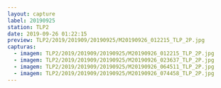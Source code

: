 ```yaml
---
layout: capture
label: 20190925
station: TLP2
date: 2019-09-26 01:22:15
preview: TLP2/2019/201909/20190925/M20190926_012215_TLP_2P.jpg
capturas:
  - imagem: TLP2/2019/201909/20190925/M20190926_012215_TLP_2P.jpg
  - imagem: TLP2/2019/201909/20190925/M20190926_023637_TLP_2P.jpg
  - imagem: TLP2/2019/201909/20190925/M20190926_064511_TLP_2P.jpg
  - imagem: TLP2/2019/201909/20190925/M20190926_074458_TLP_2P.jpg
---
```

